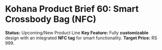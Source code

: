 # Kohana Product Brief 60: Smart Crossbody Bag (NFC)
**Status:** Upcoming/New Product Line
**Key Feature:** Fully **customizable** design with an integrated **NFC tag** for smart functionality.
**Target Price:** RS 999.